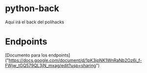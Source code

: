 # python-back
Aquí irá el back del polihacks


# Endpoints

[Documento para los endpoints] ("https://docs.google.com/document/d/1pK3ipNK1WnRaNb2Oz6j_f-FWjw_tGQ579QL3jN_mxag/edit?usp=sharing")
